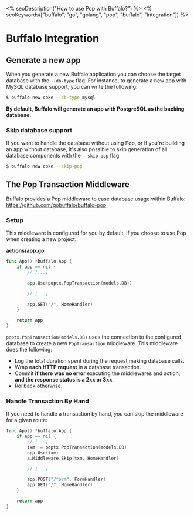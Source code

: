 <% seoDescription("How to use Pop with Buffalo?") %>
<% seoKeywords(["buffalo", "go", "golang", "pop", "buffalo", "integration"]) %>

# Buffalo Integration

## Generate a new app

When you generate a new Buffalo application you can choose the target database with the `--db-type` flag. For instance, to generate a new app with MySQL database support, you can write the following:

```bash
$ buffalo new coke --db-type mysql
```

**By default, Buffalo will generate an app with PostgreSQL as the backing database.**

### Skip database support

If you want to handle the database without using Pop, or if you're building an app without database, it's also possible to skip generation of all database components with the `--skip-pop` flag.

```bash
$ buffalo new coke --skip-pop
```

## The Pop Transaction Middleware

Buffalo provides a Pop middleware to ease database usage within Buffalo: https://github.com/gobuffalo/buffalo-pop

### Setup

This middleware is configured for you by default, if you choose to use Pop when creating a new project.

**actions/app.go**

```go
func App() *buffalo.App {
	if app == nil {
        // [...]

        app.Use(poptx.PopTransaction(models.DB))

        // [...]

        app.GET("/", HomeHandler)
    }

    return app
}
```

`poptx.PopTransaction(models.DB)` uses the connection to the configured database to create a new `PopTransaction` middleware. This middleware does the following:

* Log the total duration spent during the request making database calls.
* Wrap **each HTTP request** in a database transaction.
* Commit **if there was no error** executing the middlewares and action; **and the response status is a 2xx or 3xx**.
* Rollback otherwise.

### Handle Transaction By Hand

If you need to handle a transaction by hand, you can skip the middleware for a given route:

```go
func App() *buffalo.App {
	if app == nil {
        // [...]
        txm := poptx.PopTransaction(models.DB)
        app.Use(txm)
        a.Middleware.Skip(txm, HomeHandler)

        // [...]

        app.POST("/form", FormHandler)
        app.GET("/", HomeHandler)
    }

    return app
}
```